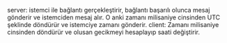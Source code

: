 server:
istemci ile bağlantı gerçekleştirir, bağlantı başarılı olunca mesaj gönderir ve istemciden mesaj alır.
O anki zamanı milisaniye cinsinden UTC şeklinde döndürür ve istemciye zamanı gönderir.
client:
Zamanı milisaniye cinsinden döndürür ve olusan gecikmeyi hesaplayıp saati değiştirir.